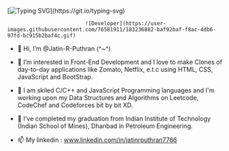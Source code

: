                    
[![Typing SVG](https://readme-typing-svg.herokuapp.com?font=Square+Peg&size=30&center=true&lines=Hello+World+%F0%9F%91%8B;Welcome+to+My+Profile+;My+name+is+Jatin+R+Puthran+%F0%9F%98%84;Nice+to+meet+you!)](https://git.io/typing-svg)


                             ![Developer](https://user-images.githubusercontent.com/76581911/183236882-baf92baf-f8ac-4db6-97fd-bc915b2baf4c.gif)


- 👋 Hi, I’m @Jatin-R-Puthran (^~^)

- 👀 I’m interested in Front-End Development and I love to make Clones of day-to-day applications like Zomato, Netflix, e.t.c using HTML, CSS, JavaScript and BootStrap.

- 👀 I am skiled C/C++ and JavaScript Programming languages and I'm working upon my Data Structures and Algorithms on Leetcode, CodeChef and Codeforces bit by bit XD.

- 🌱 I’ve completed my graduation from Indian Institute of Technology (Indian School of Mines), Dhanbad in Petroleum Engineering.

- 📫 My linkedin : www.linkedin.com/in/jatinrputhran7766



<!---
Jatin-R-Puthran/Jatin-R-Puthran is a ✨ special ✨ repository because its `README.md` (this file) appears on your GitHub profile.
You can click the Preview link to take a look at your changes.
--->
